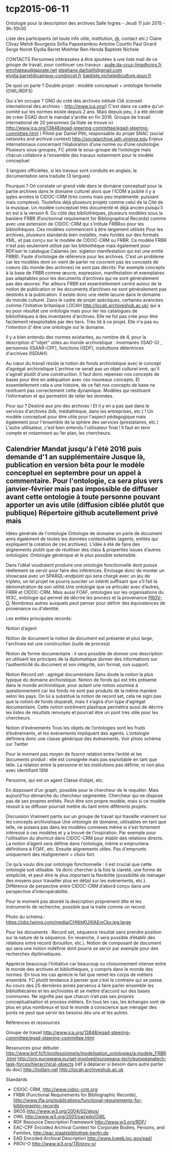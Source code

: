 # tcp2015-06-11
Ontologie pour la description des archives
Salle Ingres - Jeudi 11 juin 2015 - 9h-10h30

Liste des participants (et toute info utile, institution, @, contact etc.)
Claire Clivaz
Mehdi Bourgeois
Sofia Papastamkou
Antoine Courtin
Paul Girard
Serge Noiret
Elydia Barret
Mokhtar Ben Henda
Baptiste Nichele


CONTACTS
Personnes intéressées à être ajoutées à une liste mail de ce groupe de travail, pour continuer ces travaux :
aude.da-cruz-lima@cnrs.fr
emchateau@laposte.net
stephane.dartiailh@gmail.com
elydia.barret@campus-condorcet.fr
baptiste.nichele@culture.gouv.fr


De quoi on parle ?
Double projet :
    modèle conceptuel + ontologie formelle (OWL/RDFS)

Qui s'en occupe ?
ONG du coté des archives intitulé CIA (conseil international des archives - http://www.ica.org/)
C'est dans ce cadre qu'un comité sur les normes existe depuis 2 ans. Mais depuis peu, il a été décidé de créer EGAD dont le mandat s'arrête en fin 2016.
Groupe de travail international de 20 personnes (la lliste se trouve ici http://www.ica.org/13848/egad-steering-committee/egad-steering-committee.html )
Piloté par Daniel Pitti, responsable du projet SNAC (social networks and archival context) http://socialarchive.iath.virginia.edu
Enjeux internationaux concernant l’élaboration d’une norme ou d’une onotologie.
Plusieurs sous-groupes, FC pilote le sous-groupe de l’ontologie mais chacun collabore à l’ensemble des travaux notamment pour le modèle conceptuel

3 langues officielles, si les travaux sont conduits en anglais, la documentation sera traduite (3 langues)


Pourquoi ?
On constate un grand vide dans le domaine conceptuel pour la partie archives dans le domaine culturel alors que l'ICOM a publié il y a qqles années le CIDOC-CRM (très connu mais peu implémenté: puissant mais complexe).
Toutefois déjà plusieurs projets comme celui de la Cité de la musique.
Un modèle conceptuel très documenté et déjà ancien puisqu’il en est à la version 6.
Du côté des bibliothèques, plusieurs modèles sous la baniière FRBR (Fonctionnal requirement for Bibliographical Records) comme avec une extension de CIDOC-CRM qui s’intitule FRBRoo pour les bibliothèques.
Ces modèles commencent à être largement utilisés
Pour les archives, plusieurs standards bien installés, mais fondés sur des formats XML, et pas conçu sur le modèle de CIDOC-CRM ou FRBR.
Ce modèle FRBR n'est pas seulement utilisé par les bibliothèque mais également pour RDFiser le catalogue Calames (ex. sigleton manifestation qui est une entité FRBR).
Faute d’ontologie de référence pour les archives. C’est un problème car les modèles dont on vient de parler ne couvrent pas les concepts de coeurs (du monde des archives) ne sont pas décrits:
Par exemple concepts à la base de FRBR comme œuvre, expression, manifestation et exemplaires pas adaptables pour les documents d’archives qui ne sont généralement pas des œuvres. Par ailleurs FRBR est essentiellement centré autour de la notion de publication or les documents d’archives ne sont généralement pas destinés à la publication.
Il existe donc une réelle lacune dans le domaine du monde culturel.
Dans le cadre de projet spéciiques, certaines avancées comme l'initiative britanique LOCAH http://locah.archiveshub.ac.uk/ qui a eu pour résultat une ontologie mais pour lier les catalogues de bibliothèques à des inventaires d'archives. Elle ne fut pas crée pour être facilement réexploitable par des tiers. Très lié à ce projet. Elle n'a pas eu l'intention d' être une ontologie sur le domaine.

Il y a bien entendu des normes existantes, au nombre de 4, pour la description d'"objet" utiles au monde archivistique :  inventaires (ISAD-G) , personnes (ISAAR-CPF),  fonctions (ISDF), insituttions détentrices d'archives (ISDIAH).

Au cœur du travail réside la notion de fonds archivistique avec le concept d’agrégat archivistique
L'archive ne serait pas un objet culturel inné, qu'il s'agirait plutôt d'une construction. Il faut donc repenser nos concepts de bases pour être en adéquation avec ces nouveaux concepts.
Et essentiellement cela a une histoire, de ce fait nos concepts de base ne restituent pas correctement cette dynamique.
Modèles qui restituent l’information et qui permettnt de relier les données.


Pour qui ?
Destiné aux pro des archives ! Et il y en a pas que dans le services d'archives (bib, médiathèque, dans les entreprises, etc.) !
Un modèle conceptuel pour être utile pour l'aspect pédagogique mais également pour l'ensemble de la sphère des services (prestataires, etc.)
L'autre utilisateur, c'est bien entendu l'utilisateur final ! Il faut en tenir compte et notamment au 1er plan, les chercheurs.

Calendrier
Mandat jusqu'à l'été 2016 puis demande d'1 an supplémentaire
Jusque là, publication en version bêta pour le modèle conceptuel en septembre pour un appel à commentaire.
Pour l'ontologie, ca sera plus vers janvier-février mais pas impossible de diffuser avant cette ontologie à toute personne pouvant apporter un avis utile (diffusion ciblée plutôt que publique)
Répertoire github acutellement privé mais
-----
Idées générale de l'ontologie
Ontologie de domaine
        on parle de document amis également de toutes les données contextuelles (agents, entités qui expliquent la création de ces archives).
L’idée à été de faire des alignements plutôt que de réutiliser des class & properties issues d’autres ontologies.
Ontologie générique et le plus possible extensible.

Dans l’idéal voudraient produire une ontologie fonctionnelle dont puisse réellement se servir pour faire des inférences. Envisage donc de monter un showcase avec un SPARQL-endpoint qui sera chargé avec un jeu de triplets, un tel projet ne pourra susciter un intérêt suffisant que s’il fait la démonstration de son utilité.Une ontologie que va articuler avec d’autres, FRBR et CIDOC-CRM. Mais aussi FOAF, ontologies sur les organisations du W3C, ontologie qui permet de décrire les process et la provenance [PROV-O](http://www.w3.org/TR/prov-o/). Nombreux autres auxquels peut penser pour définir des équivalences de provenance ou d’identité.

Les entités principales
records:

Notion d’agent

Notion de document
la notion de document est présente et plus large, l'archives est une construction (suite de process)

Notion de forme documentaire : il sera possible de donner une description en utilisant les principes de la diplomatique
donner des informations sur l‘authenticité du document et son intégrité, son format, son support.

Notion Record set : agrégat documentaire
Sans doute la notion la plus typique du domaine archivistique. Notion de fonds qui est très présente dans le monde archivistique, pour autant une notion soumise à questionnement car les fonds ne sont pas produits de la même manière selon les pays. On lui a substitué la notion de record set, cela ne signi pas que la notion de fonds disparaît, mais il s‘agira d’un type d‘agrégat documentaire. Cette notion extrêment plastique permettra aussi de décrire les listes de résultats renvoyés et pourrait être un pont très utile pour les chercheurs.

Notion d'évènements
Tous les objets de l’ontologies sont les fruits d’événements, et les événements impliquent des agents. L’ontologie définiera donc une classe générique des événements.
Voir photo schéma sur Twitter

Pour le moment pas moyen de fournir relation entre l’entité et les documents produit : elle est consignée mais pas exploitable en tant que telle.
La relation entre la personne et les institutions pas définie, ni non plus avec identifiant ISNI

Personne, qui est un agent
Classe d’objet, etc.

En disposant d’un graph, possible pour le chercheur de le requêter. Mais aujourd'hui démarche du chercheur segmentée. Chercheur qui ne dispose pas de ses propres entités. Peut-être son propre modèle, mais si ce modèle réussit à se diffuser pourrait mettre du liant entre différents projets.

Discussion
Vraiment partis sur un groupe de travail qui travaille vraiment sur les concepts archivistique
Une ontologie de domaine, utilisables en tant que telle, ne puisera pas dans les modèles connexes même si s'est fortement intéressé à ces modèles et y a trouvé de l’inspiration. Par exemple pour l’utilisation du shortcut dans CIDOC-CRM pour établir des relations directs.
La notion d’agent sera définie dans l’ontologie, même si empruntera définitions à FOAF, etc. Ensuite alignements utiles.
Pas d'emprunts uniquement des réalignement = choix fort.

Ce qu’a voulu dire par ontologie fonctionnelle : il est crucial que cette ontologie soit utilsable. Va donc chercher à la fois la clareté, une forme de simplicité, et peut-être le plus important la flexibilité (possibilité de ménager des moyens pour travailler plus en détail sur les événements, etc.).
Différence de perpective entre CIDOC-CRM d’abord conçu dans une perspective d’interopérabilité.

Pour le moment pas abordé la description proprement dite et les instruments de recherche, possible que la traite comme un record.

Photo du schéma : https://pbs.twimg.com/media/CHNIsKUXIAEmCky.jpg:large

Pour les documents :
Record set, séquence résultat sans prendre position sur la nature de la séquence. En revanche, il sera possible d’établir des relations entre record (brouillon, etc.). Notion de composant de document qui sera une notion indéfinie dont pourra se servir par exemple pour des recherches diplômatiques.

Apprécie beaucoup l’initiative car beaucoup vu cloisonnement intense entre le monde des archives et bibliothèques, y compris dans le monde des normes. En tous les cas aprécie le fait que remet les corps de métiers ensemble.
FC plutôt tendance à penser que c’est le contraire qui se passe. Au cours des 25 dernières annés parvenus à faire parler ensemble les bibliothécaires et les archivistes et se mettre d’accord sur des bases communes. Ne signifie pas que chacun n’ait pas ses propres conceptualisation et process métiers. En tous les cas, les échanges sont de plus en plus nombreux et tout le monde a conscience que ménager des ponts ne peut que servir les besoins des uns et les autres.



Références et ressources

Groupe de travail
http://www.ica.org/13848/egad-steering-committee/egad-steering-committee.html

Ressources pour débuter
http://www.bnf.fr/fr/professionnels/modelisation_ontologies/a.modele_FRBR.html
http://pro.europeana.eu/get-involved/europeana-tech/europeanatech-task-forces/hierarchical-objects (réf à déplacer si besoin dans autre partie du doc)
http://lodlam.net
http://locah.archiveshub.ac.uk

Standards
- CIDOC-CRM, http://www.cidoc-crm.org
- FRBR (Functional Requirements for Bibliographic Records), http://www.ifla.org/publications/functional-requirements-for-bibliographic-records
- SKOS http://www.w3.org/2004/02/skos/
- OWL http://www.w3.org/2001/sw/wiki/OWL
- RDF Resource Description Framework http://www.w3.org/RDF/
- EAC-CPF Encoded Archival Context for Corporate Bodies, Persons, and Families, http://eac.staatsbibliothek-berlin.de
- EAD Encoded Archival Description http://www.lcweb.loc.gov/ead/
- PROV-O http://www.w3.org/TR/prov-o/
